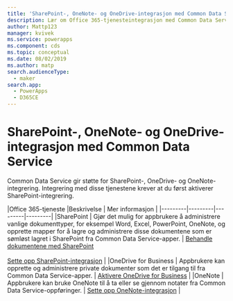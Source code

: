 ```yaml
---
title: 'SharePoint-, OneNote- og OneDrive-integrasjon med Common Data Service | Microsoft Docs'
description: Lær om Office 365-tjenesteintegrasjon med Common Data Service.
author: Mattp123
manager: kvivek
ms.service: powerapps
ms.component: cds
ms.topic: conceptual
ms.date: 08/02/2019
ms.author: matp
search.audienceType:
  - maker
search.app:
  - PowerApps
  - D365CE
---
```


# <a name="sharepoint-onenote-and-onedrive-integration-with-common-data-service"></a>SharePoint-, OneNote- og OneDrive-integrasjon med Common Data Service

Common Data Service gir støtte for SharePoint-, OneDrive- og OneNote-integrering. Integrering med disse tjenestene krever at du først aktiverer SharePoint-integrering.   


|Office 365-tjeneste  |Beskrivelse  | Mer informasjon  |
|---------|---------|---------|---------|
|SharePoint     |  Gjør det mulig for appbrukere å administrere vanlige dokumenttyper, for eksempel Word, Excel, PowerPoint, OneNote, og opprette mapper for å lagre og administrere disse dokumentene som er sømløst lagret i SharePoint fra Common Data Service-apper.     |  [Behandle dokumentene med SharePoint](/dynamics365/customer-engagement/admin/manage-documents-using-sharepoint) <br /> <br /> [Sette opp SharePoint-integrasjon](/dynamics365/customer-engagement/admin/set-up-sharepoint-integration)     |
|OneDrive for Business     |  Appbrukere kan opprette og administrere private dokumenter som det er tilgang til fra Common Data Service-apper.      |  [Aktivere OneDrive for Business](/dynamics365/customer-engagement/admin/enable-onedrive-for-business)     |
|OneNote     | Appbrukere kan bruke OneNote til å ta eller se gjennom notater fra Common Data Service-oppføringer.      |   [Sette opp OneNote-integrasjon](/dynamics365/customer-engagement/admin/set-up-onenote-integration-in-dynamics-365)   | 
